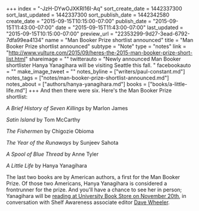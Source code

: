 +++
index = "-JzH-DYwOJXKRI16I-Aq"
sort_create_date = 1442337300
sort_last_updated = 1442337300
sort_publish_date = 1442342580
create_date = "2015-09-15T10:15:00-07:00"
publish_date = "2015-09-15T11:43:00-07:00"
date = "2015-09-15T11:43:00-07:00"
last_updated = "2015-09-15T10:15:00-07:00"
preview_url = "22353299-9d27-3ead-6792-7dfa99ea4134"
name = "Man Booker Prize shortlist announced"
title = "Man Booker Prize shortlist announced"
subtype = "Note"
type = "notes"
link = "http://www.vulture.com/2015/09/heres-the-2015-man-booker-prize-short-list.html"
shareimage = ""
twitterauto = "Newly announced Man Booker shortlister Hanya Yanagihara will be visiting Seattle this fall. "
facebookauto = ""
make_image_tweet = ""
notes_byline = ["writers/paul-constant.md"]
notes_tags = ["notes/man-booker-prize-shortlist-announced.md"]
notes_about = ["authors/hanya-yanagihara.md"]
books = ["books/a-little-life.md"]
+++
And then there were six. Here's the Man Booker Prize shortlist:

*A Brief History of Seven Killings* by Marlon James

*Satin Island* by Tom McCarthy

*The Fishermen* by Chigozie Obioma

*The Year of the Runaways* by Sunjeev Sahota

*A Spool of Blue Thread* by Anne Tyler

*A Little Life* by Hanya Yanagihara

The last two books are by American authors, a first for the Man Booker Prize. Of those two Americans, Hanya Yanagihara is considered a frontrunner for the prize. And you'll have a chance to see her in person; Yanagihara will be [reading at University Book Store on November 20th](https://twitter.com/daviewheeler/status/643483335721795585), in conversation with Shelf Awareness associate editor [Dave Wheeler](https://twitter.com/daviewheeler).